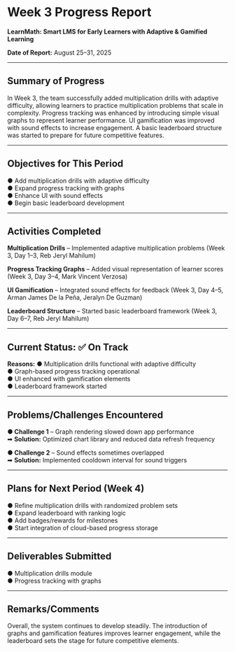 # Week 3 Progress Report
**LearnMath: Smart LMS for Early Learners with Adaptive & Gamified Learning**

**Date of Report:** August 25–31, 2025

---

## Summary of Progress

In Week 3, the team successfully added multiplication drills with adaptive difficulty, allowing learners to practice multiplication problems that scale in complexity. Progress tracking was enhanced by introducing simple visual graphs to represent learner performance. UI gamification was improved with sound effects to increase engagement. A basic leaderboard structure was started to prepare for future competitive features.

---

## Objectives for This Period

● Add multiplication drills with adaptive difficulty  
● Expand progress tracking with graphs  
● Enhance UI with sound effects  
● Begin basic leaderboard development  

---

## Activities Completed

**Multiplication Drills** – Implemented adaptive multiplication problems (Week 3, Day 1–3, Reb Jeryl Mahilum)

**Progress Tracking Graphs** – Added visual representation of learner scores (Week 3, Day 3–4, Mark Vincent Verzosa)

**UI Gamification** – Integrated sound effects for feedback (Week 3, Day 4–5, Arman James De la Peña, Jeralyn De Guzman)

**Leaderboard Structure** – Started basic leaderboard framework (Week 3, Day 6–7, Reb Jeryl Mahilum)

---

## Current Status: ✅ On Track

**Reasons:**
● Multiplication drills functional with adaptive difficulty  
● Graph-based progress tracking operational  
● UI enhanced with gamification elements  
● Leaderboard framework started  

---

## Problems/Challenges Encountered

**● Challenge 1** – Graph rendering slowed down app performance  
➡ **Solution:** Optimized chart library and reduced data refresh frequency

**● Challenge 2** – Sound effects sometimes overlapped  
➡ **Solution:** Implemented cooldown interval for sound triggers

---

## Plans for Next Period (Week 4)

● Refine multiplication drills with randomized problem sets  
● Expand leaderboard with ranking logic  
● Add badges/rewards for milestones  
● Start integration of cloud-based progress storage  

---

## Deliverables Submitted

● Multiplication drills module  
● Progress tracking with graphs  

---

## Remarks/Comments

Overall, the system continues to develop steadily. The introduction of graphs and gamification features improves learner engagement, while the leaderboard sets the stage for future competitive elements.